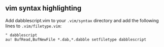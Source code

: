 
## vim syntax highlighting

Add dabblescript.vim to your `.vim/syntax` directory and add the following lines to `.vim/filetype.vim`:

    " dabblescript
    au! BufRead,BufNewFile *.dab,*.dabble setfiletype dabblescript
